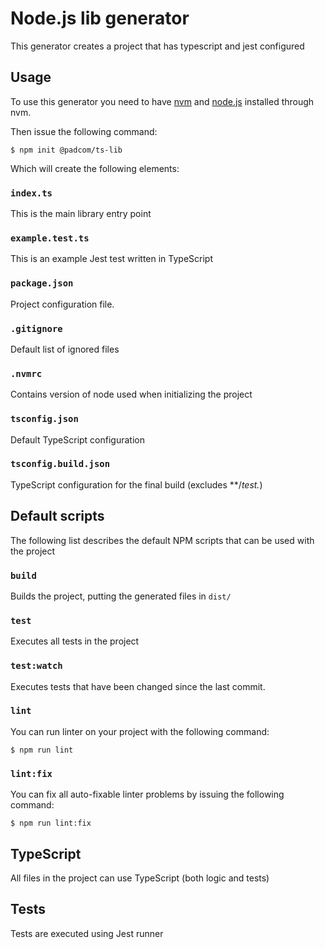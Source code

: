 # Node.js lib generator

This generator creates a project that has typescript and jest configured

## Usage

To use this generator you need to have [nvm](https://github.com/nvm-sh/nvm#installing-and-updating) and [node.js](https://nodejs.org) installed through nvm.

Then issue the following command:

```
$ npm init @padcom/ts-lib
```

Which will create the following elements:

### `index.ts`
This is the main library entry point

### `example.test.ts`
This is an example Jest test written in TypeScript

### `package.json`
Project configuration file.

### `.gitignore`
Default list of ignored files

### `.nvmrc`
Contains version of node used when initializing the project

### `tsconfig.json`
Default TypeScript configuration

### `tsconfig.build.json`
TypeScript configuration for the final build (excludes **/*test.*)

## Default scripts

The following list describes the default NPM scripts that can be used with the project

### `build`

Builds the project, putting the generated files in `dist/`

### `test`

Executes all tests in the project

### `test:watch`

Executes tests that have been changed since the last commit.

### `lint`

You can run linter on your project with the following command:

```
$ npm run lint
```

### `lint:fix`

You can fix all auto-fixable linter problems by issuing the following command:

```
$ npm run lint:fix
```

## TypeScript

All files in the project can use TypeScript (both logic and tests)

## Tests

Tests are executed using Jest runner
